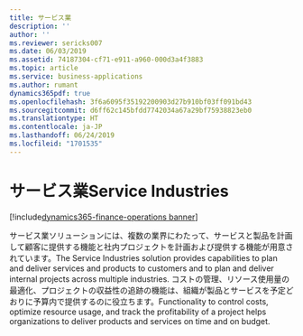 ```yaml
---
title: サービス業
description: ''
author: ''
ms.reviewer: sericks007
ms.date: 06/03/2019
ms.assetid: 74187304-cf71-e911-a960-000d3a4f3883
ms.topic: article
ms.service: business-applications
ms.author: rumant
dynamics365pdf: true
ms.openlocfilehash: 3f6a6095f35192200903d27b910bf03ff091bd43
ms.sourcegitcommit: d6ff62c145bfdd7742034a67a29bf75938823eb0
ms.translationtype: HT
ms.contentlocale: ja-JP
ms.lasthandoff: 06/24/2019
ms.locfileid: "1701535"
---
```

# <a name="service-industries"></a><span data-ttu-id="f4d30-102">サービス業</span><span class="sxs-lookup"><span data-stu-id="f4d30-102">Service Industries</span></span>

[!include[dynamics365-finance-operations banner](../includes/dynamics365-finance-operations.md)]

<span data-ttu-id="f4d30-103">サービス業ソリューションには、複数の業界にわたって、サービスと製品を計画して顧客に提供する機能と社内プロジェクトを計画および提供する機能が用意されています。</span><span class="sxs-lookup"><span data-stu-id="f4d30-103">The Service Industries solution provides capabilities to plan and deliver services and products to customers and to plan and deliver internal projects across multiple industries.</span></span> <span data-ttu-id="f4d30-104">コストの管理、リソース使用量の最適化、プロジェクトの収益性の追跡の機能は、組織が製品とサービスを予定どおりに予算内で提供するのに役立ちます。</span><span class="sxs-lookup"><span data-stu-id="f4d30-104">Functionality to control costs, optimize resource usage, and track the profitability of a project helps organizations to deliver products and services on time and on budget.</span></span>

